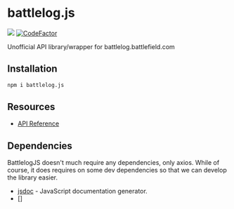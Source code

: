 # battlelog.js
![](https://img.shields.io/github/workflow/status/Nefomemes/battlelog.js/ESLint?label=ESLint) [![CodeFactor](https://www.codefactor.io/repository/github/nefomemes/battlelog.js/badge)](https://www.codefactor.io/repository/github/nefomemes/battlelog.js)

Unofficial API library/wrapper for battlelog.battlefield.com

## Installation

```bash
npm i battlelog.js
```

## Resources

- [API Reference](https://nefomemes.github.io/battlelog.js)

## Dependencies
BattlelogJS doesn't much require any dependencies, only axios. While of course, it does requires on some dev dependencies so that we can develop the library easier. 

- [jsdoc](https://github.com/jsdoc/jsdoc) - JavaScript documentation generator.
- []
